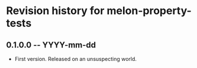 # Revision history for melon-property-tests

## 0.1.0.0 -- YYYY-mm-dd

* First version. Released on an unsuspecting world.

